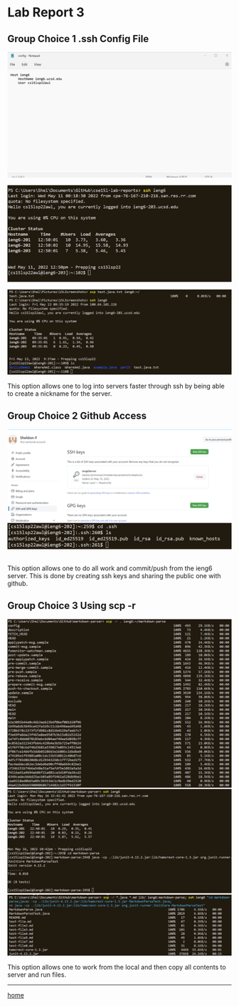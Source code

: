 # Lab Report 3

## Group Choice 1 .ssh Config File


![ssh](ssh-config-sc.png)

![](sshShortcut-sc.png)

![](scpShort.png)

This option allows one to log into servers faster through ssh by being able to create a nickname for the server.

## Group Choice 2 Github Access
![](sshPubKey.png)
![](sshPrivKey.png)
![]()

This option allows one to do all work and commit/push from the ieng6 server. This is done by creating ssh keys and sharing the public one with github.
## Group Choice 3 Using scp -r

![](scp-r.png)
![](runScp.png)
![](scpShortCut.png)

This option allows one to work from the local and then copy all contents to server and run files.


---
[home](index.md)